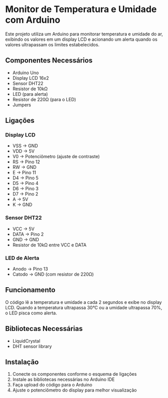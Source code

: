 # Monitor de Temperatura e Umidade com Arduino

Este projeto utiliza um Arduino para monitorar temperatura e umidade do ar, exibindo os valores em um display LCD e acionando um alerta quando os valores ultrapassam os limites estabelecidos.

## Componentes Necessários
- Arduino Uno
- Display LCD 16x2
- Sensor DHT22
- Resistor de 10kΩ
- LED (para alerta)
- Resistor de 220Ω (para o LED)
- Jumpers

## Ligações

### Display LCD
- VSS -> GND
- VDD -> 5V
- V0 -> Potenciômetro (ajuste de contraste)
- RS -> Pino 12
- RW -> GND
- E -> Pino 11
- D4 -> Pino 5
- D5 -> Pino 4
- D6 -> Pino 3
- D7 -> Pino 2
- A -> 5V
- K -> GND

### Sensor DHT22
- VCC -> 5V
- DATA -> Pino 2
- GND -> GND
- Resistor de 10kΩ entre VCC e DATA

### LED de Alerta
- Anodo -> Pino 13
- Catodo -> GND (com resistor de 220Ω)

## Funcionamento
O código lê a temperatura e umidade a cada 2 segundos e exibe no display LCD. Quando a temperatura ultrapassa 30°C ou a umidade ultrapassa 70%, o LED pisca como alerta.

## Bibliotecas Necessárias
- LiquidCrystal
- DHT sensor library

## Instalação
1. Conecte os componentes conforme o esquema de ligações
2. Instale as bibliotecas necessárias no Arduino IDE
3. Faça upload do código para o Arduino
4. Ajuste o potenciômetro do display para melhor visualização 